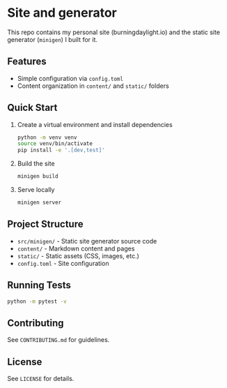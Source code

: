# Site and generator

This repo contains my personal site (burningdaylight.io) and the
static site generator (`minigen`) I built for it.

## Features

- Simple configuration via `config.toml`
- Content organization in `content/` and `static/` folders

## Quick Start

1. Create a virtual environment and install dependencies

   ```sh
   python -m venv venv
   source venv/bin/activate
   pip install -e '.[dev,test]'
   ```

1. Build the site

   ```sh
   minigen build
   ```

1. Serve locally

   ```sh
   minigen server
   ```

## Project Structure

- `src/minigen/` - Static site generator source code
- `content/` - Markdown content and pages
- `static/` - Static assets (CSS, images, etc.)
- `config.toml` - Site configuration

## Running Tests

```sh
python -m pytest -v
```

## Contributing

See `CONTRIBUTING.md` for guidelines.

## License

See `LICENSE` for details.
